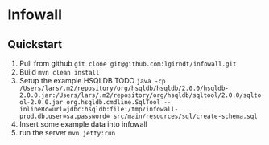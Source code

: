 # Infowall

## Quickstart

1. Pull from github `git clone git@github.com:lgirndt/infowall.git`
1. Build `mvn clean install`
1. Setup the example HSQLDB TODO
`java -cp /Users/lars/.m2/repository/org/hsqldb/hsqldb/2.0.0/hsqldb-2.0.0.jar:/Users/lars/.m2/repository/org/hsqldb/sqltool/2.0.0/sqltool-2.0.0.jar org.hsqldb.cmdline.SqlTool --inlineRc=url=jdbc:hsqldb:file:/tmp/infowall-prod.db,user=sa,password= src/main/resources/sql/create-schema.sql`
1. Insert some example data into infowall
1. run the server `mvn jetty:run`




